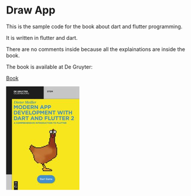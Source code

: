 # Draw App

This is the sample code for the book about dart and flutter programming.

It is written in flutter and dart.

There are no comments inside because all the explainations are inside the book.

The book is available at De Gruyter:

[Book](https://www.degruyter.com/document/doi/10.1515/9783110721331/html)

![Book](book.jpg)